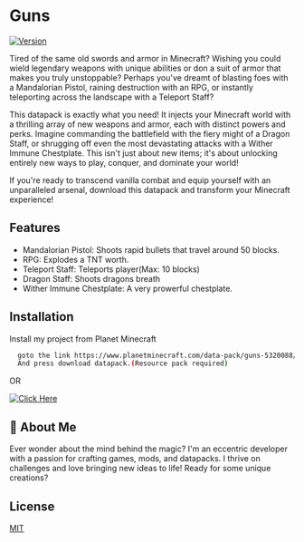 # Guns
[![Version](https://img.shields.io/static/v1?label=Version&message=1.0.0v&color=blue)]()

Tired of the same old swords and armor in Minecraft? Wishing you could wield legendary weapons with unique abilities or don a suit of armor that makes you truly unstoppable? Perhaps you've dreamt of blasting foes with a Mandalorian Pistol, raining destruction with an RPG, or instantly teleporting across the landscape with a Teleport Staff?

This datapack is exactly what you need! It injects your Minecraft world with a thrilling array of new weapons and armor, each with distinct powers and perks. Imagine commanding the battlefield with the fiery might of a Dragon Staff, or shrugging off even the most devastating attacks with a Wither Immune Chestplate. This isn't just about new items; it's about unlocking entirely new ways to play, conquer, and dominate your world!

If you're ready to transcend vanilla combat and equip yourself with an unparalleled arsenal, download this datapack and transform your Minecraft experience!


## Features

- Mandalorian Pistol: Shoots rapid bullets that travel around 50 blocks.
- RPG: Explodes a TNT worth.
- Teleport Staff: Teleports player(Max: 10 blocks)
- Dragon Staff: Shoots dragons breath
- Wither Immune Chestplate: A very prowerful chestplate.
## Installation

Install my project from Planet Minecraft

```bash
  goto the link https://www.planetminecraft.com/data-pack/guns-5320088/
  And press download datapack.(Resource pack required)
```
OR

[![Click Here](https://img.shields.io/static/v1?label=Click%20Here&message=Download&color=green)](https://www.planetminecraft.com/data-pack/guns-5320088/)
    
## 🚀 About Me
Ever wonder about the mind behind the magic?
I'm an eccentric developer with a passion for crafting games, mods, and datapacks. I thrive on challenges and love bringing new ideas to life!
Ready for some unique creations?


## License

[MIT](https://choosealicense.com/licenses/mit/)

